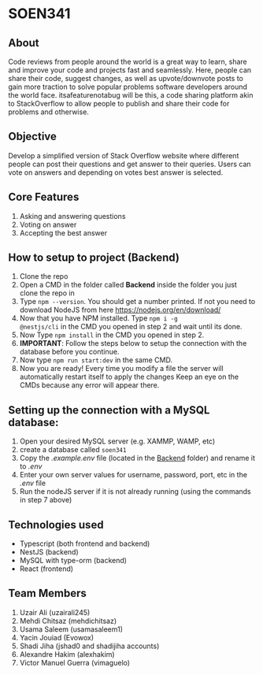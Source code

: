 # SOEN341

## About
Code reviews from people around the world is a great way to learn, share and improve your code and projects fast and seamlessly. Here, people can share their code, suggest changes, as well as upvote/downvote posts to gain more traction to solve popular problems software developers around the world face. itsafeaturenotabug will be this, a code sharing platform akin to StackOverflow to allow people to publish and share their code for problems and otherwise.

## Objective 
Develop a simplified version of Stack Overflow website where different people can post their questions and get answer to their queries. Users can vote on answers and depending on votes best answer is selected.

## Core Features
1. Asking and answering questions
2. Voting on answer
3. Accepting the best answer

## How to setup to project (Backend)

1. Clone the repo
2. Open a CMD in the folder called <b>Backend</b> inside the folder you just clone the repo in
3. Type <code>npm --version</code>. You should get a number printed. If not you need to download
   NodeJS from here https://nodejs.org/en/download/
4. Now that you have NPM installed. Type <code>npm i -g @nestjs/cli</code> in the CMD you opened in step 2 and wait until its done.
5. Now Type <code>npm install</code> in the CMD you opened in step 2.
6. <b>IMPORTANT</b>: Follow the steps below to setup the connection with the database before you continue.
7. Now type <code>npm run start:dev</code> in the same CMD.
8. Now you are ready! Every time you modify a file the server will automatically restart itself to apply the changes
   Keep an eye on the CMDs because any error will appear there.

## Setting up the connection with a MySQL database:

1. Open your desired MySQL server (e.g. XAMMP, WAMP, etc)
2. create a database called <code>soen341</code>
3. Copy the <i>.example.env</i> file (located in the <u>Backend</u> folder) and rename it to <i>.env</i>
4. Enter your own server values for username, password, port, etc in the <i>.env</i> file
5. Run the nodeJS server if it is not already running (using the commands in step 7 above)

## Technologies used
* Typescript (both frontend and backend)
* NestJS (backend)
* MySQL with type-orm (backend)
* React (frontend)

## Team Members

1. Uzair Ali (uzairali245)
2. Mehdi Chitsaz (mehdichitsaz)
3. Usama Saleem (usamasaleem1)
4. Yacin Jouiad (Evowox)
5. Shadi Jiha (jshad0 and shadijiha accounts)
6. Alexandre Hakim (alexhakim)
7. Victor Manuel Guerra (vimaguelo)
